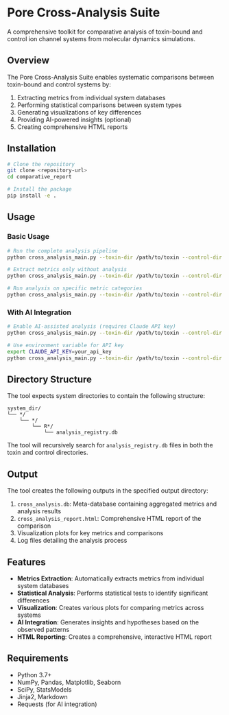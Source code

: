 # Pore Cross-Analysis Suite

A comprehensive toolkit for comparative analysis of toxin-bound and control ion channel systems from molecular dynamics simulations.

## Overview

The Pore Cross-Analysis Suite enables systematic comparisons between toxin-bound and control systems by:

1. Extracting metrics from individual system databases
2. Performing statistical comparisons between system types
3. Generating visualizations of key differences
4. Providing AI-powered insights (optional)
5. Creating comprehensive HTML reports

## Installation

```bash
# Clone the repository
git clone <repository-url>
cd comparative_report

# Install the package
pip install -e .
```

## Usage

### Basic Usage

```bash
# Run the complete analysis pipeline
python cross_analysis_main.py --toxin-dir /path/to/toxin --control-dir /path/to/control --output-dir results

# Extract metrics only without analysis
python cross_analysis_main.py --toxin-dir /path/to/toxin --control-dir /path/to/control --output-dir results --extract-only

# Run analysis on specific metric categories
python cross_analysis_main.py --toxin-dir /path/to/toxin --control-dir /path/to/control --output-dir results --categories structure ion water
```

### With AI Integration

```bash
# Enable AI-assisted analysis (requires Claude API key)
python cross_analysis_main.py --toxin-dir /path/to/toxin --control-dir /path/to/control --output-dir results --enable-ai --api-key your_api_key

# Use environment variable for API key
export CLAUDE_API_KEY=your_api_key
python cross_analysis_main.py --toxin-dir /path/to/toxin --control-dir /path/to/control --output-dir results --enable-ai
```

## Directory Structure

The tool expects system directories to contain the following structure:

```
system_dir/
└── */
    └── */
        └── R*/
            └── analysis_registry.db
```

The tool will recursively search for `analysis_registry.db` files in both the toxin and control directories.

## Output

The tool creates the following outputs in the specified output directory:

1. `cross_analysis.db`: Meta-database containing aggregated metrics and analysis results
2. `cross_analysis_report.html`: Comprehensive HTML report of the comparison
3. Visualization plots for key metrics and comparisons
4. Log files detailing the analysis process

## Features

- **Metrics Extraction**: Automatically extracts metrics from individual system databases
- **Statistical Analysis**: Performs statistical tests to identify significant differences
- **Visualization**: Creates various plots for comparing metrics across systems
- **AI Integration**: Generates insights and hypotheses based on the observed patterns
- **HTML Reporting**: Creates a comprehensive, interactive HTML report

## Requirements

- Python 3.7+
- NumPy, Pandas, Matplotlib, Seaborn
- SciPy, StatsModels
- Jinja2, Markdown
- Requests (for AI integration)